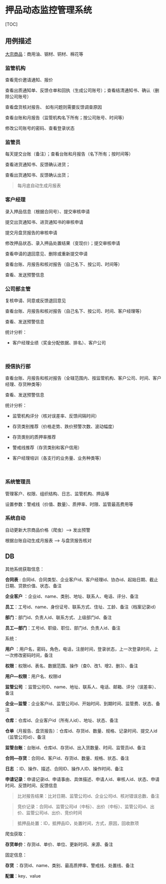 # 押品动态监控管理系统

[TOC]



## 用例描述

[大宗商品](http://index.mysteel.com/xpic/detail.ms?tabName=pugang)：商用油、钢材、铜材、棉花等



### 监管机构

查看竞价邀请通知、报价

查看出质通知单、反馈仓单和回执（生成公司账号）；查看结清通知书、确认（删除公司账号）

查看盘货核对报告、 如有问题则需要反馈调查原因

查看台账和月报告（监管机构名下所有；按公司账号、时间等）

修改公司账号的密码、查看登录状态



### 监管员

每天提交台账（备注）；查看台账和月报告（名下所有；按时间等）

查看进货通知书、反馈确认进货；

查看出货通知书、反馈确认出货；

> 每月底自动生成月报表



### 客户经理

录入押品信息（根据合同号）、提交审核申请

提交出货通知书、进货通知书的审核申请

提交月盘货报告的审核申请

修改押品状态、录入押品处置结果（变现价）；提交审核申请

查看申请的退回意见、删除或重新提交申请

查看台账、月报告和核对报告（自己名下、按公司、时间等）

查看、发送预警信息



### 公司部主管

复核申请、同意或反馈退回意见

查看台账、月报告和核对报告（自己名下、按公司、时间、客户经理等）

查看、发送预警信息

统计分析：

- 客户经理业绩（奖金分配依据、排名）、客户公司

  ​

### 授信执行部

查看台账、月报告和核对报告（全辖范围内、按监管机构、客户公司、时间、客户经理、存货种类等）

查看、发送预警信息

统计分析：

- 监管机构评分（核对误差率、反馈间隔时间）

- 存货类别推荐（价格走势、跌价预警次数、波动幅度）

- 存货类别的质押率推荐

- 警戒线推荐（存货类别和客户信用）

- 客户经理培训（各支行的业务量、业务种类等）

  ​

### 系统管理员

管理客户、权限、组织结构、日志、监管机构、押品等

设置参数：警戒线（价值、数量）、质押率、时限、监管最高费用等



### 系统自动

自动更新大宗商品价格（爬虫）--> 发出预警

根据台账自动生成月报表 --> 与盘货报告核对



## DB

其他系统获取信息：

**合同表** : 合同id、合同类型、企业客户id、客户经理id、协办id、起始日期、截止日期、贷款价值、状态、备注

**企业客户** ：企业id、name、类别、地址、联系人、电话、评分、备注

**员工**：工号id、name、身份证号、联系方式、住址、工龄、备注（档案记录id）

**部门**：部门id、负责人id、联系方式、上级部门id、备注

**员工—部门**：工号id、职级、职位、部门id、负责人id、备注



系统：

**用户** ：用户名，密码，角色，电话，注册时间，登录状态，上一次登录时间，上一次修改密码时间，备注

**权限**：权限id、表名、数据范围、操作（查0、改1、增2、删3）、备注

**用户—权限**：用户名、权限id

**监管公司** ：监管公司ID、name、地址、联系人、电话、邮箱、评分（误差率）、备注

**企业—监管**：企业客户id、监管公司id、开始时间、到期时间、监管费、状态、备注

**仓库**：仓库id、企业客户id（所有人id）、地址、状态、备注

**仓单**（月报告、盘货报告）：仓库id、存货id、数量、规格、记录时间、提交人id（监管公司id）、备注

**监管台账**：台账id、仓库id、存货id、出入货数量、时间、监管员id、备注

**合同—存货**：合同id、客户id、存货id、数量、规格、状态、备注

**日志** ：ID、操作、描述、合同ID、操作人ID、操作时间、备注

**申请记录**：申请记录id、申请事由、具体描述、申请人id、审核人id、状态、申请时间、反馈时间、反馈信息

> 比对报告结果：比对日期、监管公司id、企业公司id、核对错误总数、备注

> 竞价记录：合同id、监管公司id（中标）、出价（中标）、监管公司id、出价、监管公司id、出价、竞价时间

> 抵押品处置：ID，抵押品ID，处置时间，方式，原因，回收款项



爬虫获取：

**存货单价**：存货id、单价、单位、更新时间、来源、备注



固定信息：

**存货** ：存货id、name、类别、最高质押率、警戒线、处置线、备注

**配置**：key、value

